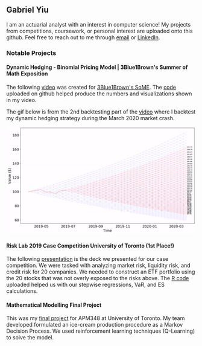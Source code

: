 ## Gabriel Yiu
I am an actuarial analyst with an interest in computer science!
My projects from competitions, coursework, or personal interest are uploaded onto this github. 
Feel free to reach out to me through <a href="mailto:gabrielyiu1998@gmail.com">email</a> or <a href="https://www.linkedin.com/in/gabriel-yiu-083836128/">LinkedIn</a>.

### Notable Projects

#### Dynamic Hedging - Binomial Pricing Model | 3Blue1Brown's Summer of Math Exposition

The following <a href="https://youtu.be/s5EXkS4iDxk">video</a> was created for <a href="https://www.3blue1brown.com/blog/some1"> 3Blue1Brown's SoME</a>.
The <a href="https://github.com/gabrielyiu1998/DynamicHedging">code</a> uploaded on github helped produce the numbers and visualizations shown in my video.

The gif below is from the 2nd backtesting part of the <a href="https://youtu.be/TwChigDDG5U"> video</a>
where I backtest my dynamic hedging strategy during the March 2020 market crash.

![Backtesting Gif](https://github.com/gabrielyiu1998/gabrielyiu1998/blob/main/Dynamic_Hedging_Backtesting.gif?raw=true)

#### Risk Lab 2019 Case Competition University of Toronto (1st Place!)

The following <a href="https://github.com/gabrielyiu1998/RiskLabCompetition/blob/main/Final_presentation.pdf">presentation</a> is the deck we presented
for our case competition. We were tasked with analyzing market risk, liquidity risk, and credit risk for 20 companies. We needed to construct an
ETF portfolio using the 20 stocks that was not overly exposed to the risks above. The <a href="https://github.com/gabrielyiu1998/RiskLabCompetition">R code</a>
uploaded helped us with our stepwise regressions, VaR, and ES calculations.

#### Mathematical Modelling Final Project

This was my <a href="https://github.com/gabrielyiu1998/APM348_OR_Proj/blob/main/APM348Final%20report%20-%20(Jan%2013%2C%202021).pdf">final project</a>
for APM348 at University of Toronto. My team developed formulated an ice-cream production procedure
as a Markov Decision Process. We used reinforcement learning techniques (Q-Learning) to solve the model.
